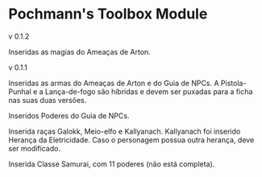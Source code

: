 # Pochmann's Toolbox Module

v 0.1.2

Inseridas as magias do Ameaças de Arton.

v 0.1.1

Inseridas as armas do Ameaças de Arton e do Guia de NPCs.
	A Pistola-Punhal e a Lança-de-fogo são híbridas e devem ser puxadas para a ficha nas suas duas versões.

Inseridos Poderes do Guia de NPCs.

Inserida raças Galokk, Meio-elfo e Kallyanach.
	Kallyanach foi inserido Herança da Eletricidade. Caso o personagem possua outra herança, deve ser modificado.

Inserida Classe Samurai, com 11 poderes (não está completa).
